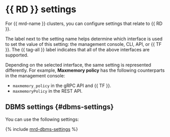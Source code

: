 # {{ RD }} settings

For {{ mrd-name }} clusters, you can configure settings that relate to {{ RD }}.

The label next to the setting name helps determine which interface is used to set the value of this setting: the management console, CLI, API, or {{ TF }}. The {{ tag-all }} label indicates that all of the above interfaces are supported.

Depending on the selected interface, the same setting is represented differently. For example, **Maxmemory policy** has the following counterparts in the management console:

- `maxmemory_policy` in the gRPC API and {{ TF }}.
- `maxmemoryPolicy` in the REST API.

## DBMS settings {#dbms-settings}

You can use the following settings:

{% include [mrd-dbms-settings](../../_includes/mdb/mrd-dbms-settings.md) %}
